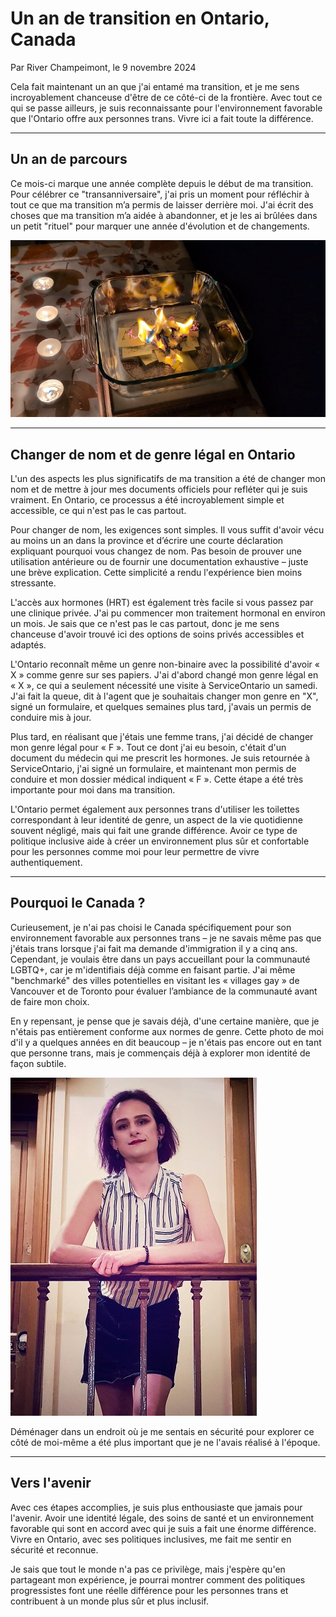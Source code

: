# Un an de transition en Ontario, Canada

Par River Champeimont, le 9 novembre 2024

Cela fait maintenant un an que j'ai entamé ma transition, et je me sens incroyablement chanceuse d'être de ce côté-ci de la frontière. Avec tout ce qui se passe ailleurs, je suis reconnaissante pour l'environnement favorable que l'Ontario offre aux personnes trans. Vivre ici a fait toute la différence.

---

## Un an de parcours

Ce mois-ci marque une année complète depuis le début de ma transition. Pour célébrer ce "transanniversaire", j'ai pris un moment pour réfléchir à tout ce que ma transition m’a permis de laisser derrière moi. J'ai écrit des choses que ma transition m’a aidée à abandonner, et je les ai brûlées dans un petit "rituel" pour marquer une année d'évolution et de changements.

![Des morceaux de papier brûlent dans un plat en verre, entouré de petites bougies chauffe-plat. Chaque papier contient quelque chose que la transition de River lui a permis de laisser derrière elle, symbolisant une libération personnelle.](transitioning_in_ontario/burn.jpg)

---

## Changer de nom et de genre légal en Ontario

L'un des aspects les plus significatifs de ma transition a été de changer mon nom et de mettre à jour mes documents officiels pour refléter qui je suis vraiment. En Ontario, ce processus a été incroyablement simple et accessible, ce qui n'est pas le cas partout.

Pour changer de nom, les exigences sont simples. Il vous suffit d'avoir vécu au moins un an dans la province et d’écrire une courte déclaration expliquant pourquoi vous changez de nom. Pas besoin de prouver une utilisation antérieure ou de fournir une documentation exhaustive – juste une brève explication. Cette simplicité a rendu l'expérience bien moins stressante.

L'accès aux hormones (HRT) est également très facile si vous passez par une clinique privée. J'ai pu commencer mon traitement hormonal en environ un mois. Je sais que ce n'est pas le cas partout, donc je me sens chanceuse d'avoir trouvé ici des options de soins privés accessibles et adaptés.

L'Ontario reconnaît même un genre non-binaire avec la possibilité d'avoir « X » comme genre sur ses papiers. J'ai d'abord changé mon genre légal en « X », ce qui a seulement nécessité une visite à ServiceOntario un samedi. J'ai fait la queue, dit à l'agent que je souhaitais changer mon genre en "X", signé un formulaire, et quelques semaines plus tard, j'avais un permis de conduire mis à jour.

Plus tard, en réalisant que j'étais une femme trans, j'ai décidé de changer mon genre légal pour « F ». Tout ce dont j'ai eu besoin, c'était d'un document du médecin qui me prescrit les hormones. Je suis retournée à ServiceOntario, j'ai signé un formulaire, et maintenant mon permis de conduire et mon dossier médical indiquent « F ». Cette étape a été très importante pour moi dans ma transition.

L'Ontario permet également aux personnes trans d'utiliser les toilettes correspondant à leur identité de genre, un aspect de la vie quotidienne souvent négligé, mais qui fait une grande différence. Avoir ce type de politique inclusive aide à créer un environnement plus sûr et confortable pour les personnes comme moi pour leur permettre de vivre authentiquement.

---

## Pourquoi le Canada ?

Curieusement, je n'ai pas choisi le Canada spécifiquement pour son environnement favorable aux personnes trans – je ne savais même pas que j'étais trans lorsque j'ai fait ma demande d'immigration il y a cinq ans. Cependant, je voulais être dans un pays accueillant pour la communauté LGBTQ+, car je m'identifiais déjà comme en faisant partie. J'ai même "benchmarké" des villes potentielles en visitant les « villages gay » de Vancouver et de Toronto pour évaluer l’ambiance de la communauté avant de faire mon choix.

En y repensant, je pense que je savais déjà, d'une certaine manière, que je n'étais pas entièrement conforme aux normes de genre. Cette photo de moi d'il y a quelques années en dit beaucoup – je n'étais pas encore out en tant que personne trans, mais je commençais déjà à explorer mon identité de façon subtile.

![River debout près d'une rambarde, portant un haut sans manches à rayures et une jupe courte, avec des cheveux violets jusqu’aux épaules et du maquillage. Le style et la présentation reflètent une apparence non conforme au genre, capturant une phase précoce de l'exploration de son identité.](transitioning_in_ontario/trans_before.jpg)

Déménager dans un endroit où je me sentais en sécurité pour explorer ce côté de moi-même a été plus important que je ne l'avais réalisé à l'époque.

---

## Vers l'avenir

Avec ces étapes accomplies, je suis plus enthousiaste que jamais pour l'avenir. Avoir une identité légale, des soins de santé et un environnement favorable qui sont en accord avec qui je suis a fait une énorme différence. Vivre en Ontario, avec ses politiques inclusives, me fait me sentir en sécurité et reconnue.

Je sais que tout le monde n'a pas ce privilège, mais j'espère qu'en partageant mon expérience, je pourrai montrer comment des politiques progressistes font une réelle différence pour les personnes trans et contribuent à un monde plus sûr et plus inclusif.
